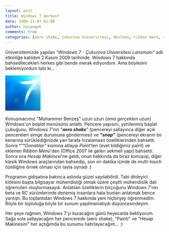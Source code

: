 ```yaml
---
layout: post
title: Windows 7 derken?
date: 2009-11-07 01:08
author: hasangok
comments: true
categories: [aero shake, çukurova üniversitesi, Okuldan, ribbon menü, snap, windows 7]
---
```

Üniversitemizde yapılan *"Windows 7 - Çukurova Üniversitesi Lansmanı"* adlı etkinliğe katıldım 2 Kasım 2009 tarihinde. Windows 7 hakkında bahsedilecekleri herkes gibi bende merak ediyordum. Ama böylesini beklemiyordum tabi ki...

![win7](https://raw.githubusercontent.com/hasangok/hasangok.github.io/master/uploads/2009/11/win7.jpg)

Konuşmacımız "Muhammer Benzeş" uzun uzun (*ama gerçekten uzun*) Windows'un *başlat menüsü*nü anlattı. Pencere yapısını, yenilenmiş başlat çubuğunu, Windows 7'nin "***aero shake***" (pencereyi sallayınca diğer açık pencereleri simge durumuna göndermesi) ve ***"snap"*** (pencereyi ekranın bir kenarına sürüklediğinizde yan tarafa hizalaması) özelliklerinden bahsetti. Sonra *"**Donatılar"* kısmına atlayıp *Paint*'ten (evet bildiğimiz paint) ve eklenen *Ribbon Menü*'den (Office 2007 ile gelen sekmeli yapı) bahsetti. Sonra sıra *Hesap Makinesi*'ne geldi, onun hakkında da biraz konuşup, diğer klasik Windows araçlarından bahsedip, son on dakika içinde de multi-touch özelliğine örnek olması için tavla oynadı :)

Programın gidişatına bakınca aslında güzel sayılabilirdi. Tabi dinleyici kitlesini başta bilgisayar mühendisliği olmak üzere çeşitli mühendislik dalı öğrencileri oluşturmasaydı. Anlatılan özelliklerin birçoğunu Windows 7'nin beta ve RC sürümlerinde denemiş insanlara hala bunları anlatmak bence yanlıştı. Bu toplantıdan Windows 7 hakkında yeni hiçbirşey öğrenmedim. Böyle bir topluluğa böyle bir sunum yapılmamalıydı düşüncesindeyim.

Her şeye rağmen, Windows 7'yi kuracağım günü heyecanla bekliyorum.  
Sağa sola sallayacağım her pencerede (aero shake), "Painti" ve "Hesap Makinesini" her açtığımda bu sunumu hatırlayacağım... :)
